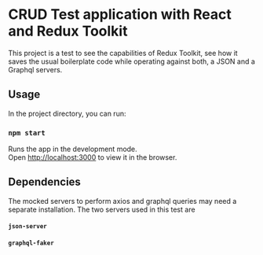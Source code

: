 CRUD Test application with React and Redux Toolkit
=================

This project is a test to see the capabilities of Redux Toolkit, see how it saves the usual boilerplate code while operating against both, a JSON and a Graphql servers.

Usage
--------------

In the project directory, you can run:

### `npm start`

Runs the app in the development mode.<br />
Open [http://localhost:3000](http://localhost:3000) to view it in the browser.


Dependencies
--------------

The mocked servers to perform axios and graphql queries may need a separate installation. The two servers used in this test are

#### `json-server`
#### `graphql-faker`